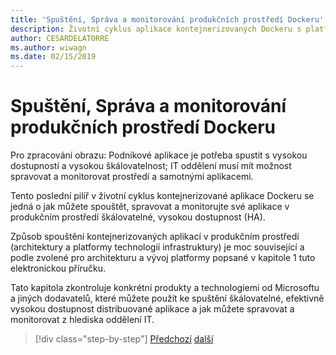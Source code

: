 ```yaml
---
title: 'Spuštění, Správa a monitorování produkčních prostředí Dockeru'
description: Životní cyklus aplikace kontejnerizovaných Dockeru s platformou a nástroji Microsoft
author: CESARDELATORRE
ms.author: wiwagn
ms.date: 02/15/2019
---
```


# <a name="run-manage-and-monitor-docker-production-environments"></a>Spuštění, Správa a monitorování produkčních prostředí Dockeru

Pro zpracování obrazu: Podnikové aplikace je potřeba spustit s vysokou dostupností a vysokou škálovatelnost; IT oddělení musí mít možnost spravovat a monitorovat prostředí a samotnými aplikacemi.

Tento poslední pilíř v životní cyklus kontejnerizované aplikace Dockeru se jedná o jak můžete spouštět, spravovat a monitorujte své aplikace v produkčním prostředí škálovatelné, vysokou dostupnost (HA).

Způsob spouštění kontejnerizovaných aplikací v produkčním prostředí (architektury a platformy technologií infrastruktury) je moc související a podle zvolené pro architekturu a vývoj platformy popsané v kapitole 1 tuto elektronickou příručku.

Tato kapitola zkontroluje konkrétní produkty a technologiemi od Microsoftu a jiných dodavatelů, které můžete použít ke spuštění škálovatelné, efektivně vysokou dostupnost distribuované aplikace a jak můžete spravovat a monitorovat z hlediska oddělení IT.

>[!div class="step-by-step"]
>[Předchozí](../docker-devops-workflow/create-ci-cd-pipelines-azure-devops-services-aspnetcore-kubernetes.md)
>[další](run-microservices-based-applications-in-production.md)
